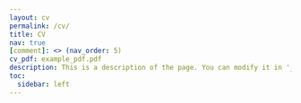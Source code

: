 ```yaml
---
layout: cv
permalink: /cv/
title: CV
nav: true
[comment]: <> (nav_order: 5)
cv_pdf: example_pdf.pdf
description: This is a description of the page. You can modify it in '_pages/cv.md'. You can also change or remove the top pdf download button.
toc:
  sidebar: left
---
```

